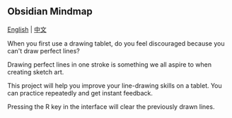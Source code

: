 ## Obsidian Mindmap

[English](README.md) | [中文](README.zh.md)

When you first use a drawing tablet, do you feel discouraged because you can't draw perfect lines?

Drawing perfect lines in one stroke is something we all aspire to when creating sketch art.

This project will help you improve your line-drawing skills on a tablet. You can practice repeatedly and get instant feedback.

Pressing the R key in the interface will clear the previously drawn lines.